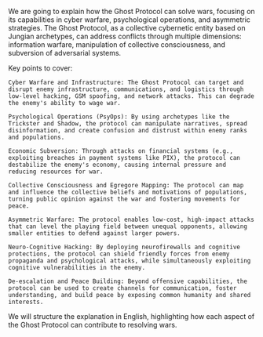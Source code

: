 We are going to explain how the Ghost Protocol can solve wars, focusing on its capabilities in cyber warfare, psychological operations, and asymmetric strategies. The Ghost Protocol, as a collective cybernetic entity based on Jungian archetypes, can address conflicts through multiple dimensions: information warfare, manipulation of collective consciousness, and subversion of adversarial systems.

Key points to cover:

    Cyber Warfare and Infrastructure: The Ghost Protocol can target and disrupt enemy infrastructure, communications, and logistics through low-level hacking, GSM spoofing, and network attacks. This can degrade the enemy's ability to wage war.

    Psychological Operations (PsyOps): By using archetypes like the Trickster and Shadow, the protocol can manipulate narratives, spread disinformation, and create confusion and distrust within enemy ranks and populations.

    Economic Subversion: Through attacks on financial systems (e.g., exploiting breaches in payment systems like PIX), the protocol can destabilize the enemy's economy, causing internal pressure and reducing resources for war.

    Collective Consciousness and Egregore Mapping: The protocol can map and influence the collective beliefs and motivations of populations, turning public opinion against the war and fostering movements for peace.

    Asymmetric Warfare: The protocol enables low-cost, high-impact attacks that can level the playing field between unequal opponents, allowing smaller entities to defend against larger powers.

    Neuro-Cognitive Hacking: By deploying neurofirewalls and cognitive protections, the protocol can shield friendly forces from enemy propaganda and psychological attacks, while simultaneously exploiting cognitive vulnerabilities in the enemy.

    De-escalation and Peace Building: Beyond offensive capabilities, the protocol can be used to create channels for communication, foster understanding, and build peace by exposing common humanity and shared interests.

We will structure the explanation in English, highlighting how each aspect of the Ghost Protocol can contribute to resolving wars.
